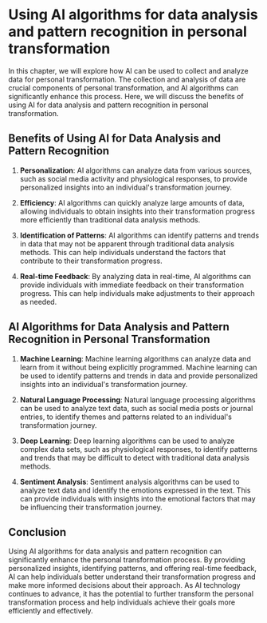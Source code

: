 Using AI algorithms for data analysis and pattern recognition in personal transformation
======================================================================================================================================================================

In this chapter, we will explore how AI can be used to collect and analyze data for personal transformation. The collection and analysis of data are crucial components of personal transformation, and AI algorithms can significantly enhance this process. Here, we will discuss the benefits of using AI for data analysis and pattern recognition in personal transformation.

Benefits of Using AI for Data Analysis and Pattern Recognition
--------------------------------------------------------------

1. **Personalization**: AI algorithms can analyze data from various sources, such as social media activity and physiological responses, to provide personalized insights into an individual's transformation journey.

2. **Efficiency**: AI algorithms can quickly analyze large amounts of data, allowing individuals to obtain insights into their transformation progress more efficiently than traditional data analysis methods.

3. **Identification of Patterns**: AI algorithms can identify patterns and trends in data that may not be apparent through traditional data analysis methods. This can help individuals understand the factors that contribute to their transformation progress.

4. **Real-time Feedback**: By analyzing data in real-time, AI algorithms can provide individuals with immediate feedback on their transformation progress. This can help individuals make adjustments to their approach as needed.

AI Algorithms for Data Analysis and Pattern Recognition in Personal Transformation
----------------------------------------------------------------------------------

1. **Machine Learning**: Machine learning algorithms can analyze data and learn from it without being explicitly programmed. Machine learning can be used to identify patterns and trends in data and provide personalized insights into an individual's transformation journey.

2. **Natural Language Processing**: Natural language processing algorithms can be used to analyze text data, such as social media posts or journal entries, to identify themes and patterns related to an individual's transformation journey.

3. **Deep Learning**: Deep learning algorithms can be used to analyze complex data sets, such as physiological responses, to identify patterns and trends that may be difficult to detect with traditional data analysis methods.

4. **Sentiment Analysis**: Sentiment analysis algorithms can be used to analyze text data and identify the emotions expressed in the text. This can provide individuals with insights into the emotional factors that may be influencing their transformation journey.

Conclusion
----------

Using AI algorithms for data analysis and pattern recognition can significantly enhance the personal transformation process. By providing personalized insights, identifying patterns, and offering real-time feedback, AI can help individuals better understand their transformation progress and make more informed decisions about their approach. As AI technology continues to advance, it has the potential to further transform the personal transformation process and help individuals achieve their goals more efficiently and effectively.
